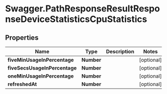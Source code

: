 # Swagger.PathResponseResultResponseDeviceStatisticsCpuStatistics

## Properties
Name | Type | Description | Notes
------------ | ------------- | ------------- | -------------
**fiveMinUsageInPercentage** | **Number** |  | [optional] 
**fiveSecsUsageInPercentage** | **Number** |  | [optional] 
**oneMinUsageInPercentage** | **Number** |  | [optional] 
**refreshedAt** | **Number** |  | [optional] 


